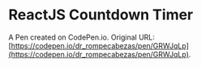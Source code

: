 # ReactJS Countdown Timer

A Pen created on CodePen.io. Original URL: [https://codepen.io/dr_rompecabezas/pen/GRWJqLp](https://codepen.io/dr_rompecabezas/pen/GRWJqLp).


